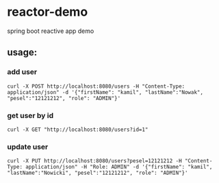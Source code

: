 # reactor-demo
spring boot reactive app demo 

## usage:
### add user
    curl -X POST http://localhost:8080/users -H "Content-Type: application/json" -d '{"firstName": "kamil", "lastName":"Nowak", "pesel":"12121212", "role": "ADMIN"}'
### get user by id
    curl -X GET "http://localhost:8080/users?id=1"
### update user
    curl -X PUT http://localhost:8080/users?pesel=12121212 -H "Content-Type: application/json" -H "Role: ADMIN" -d '{"firstName": "kamil", "lastName":"Nowicki", "pesel":"12121212", "role": "ADMIN"}'


